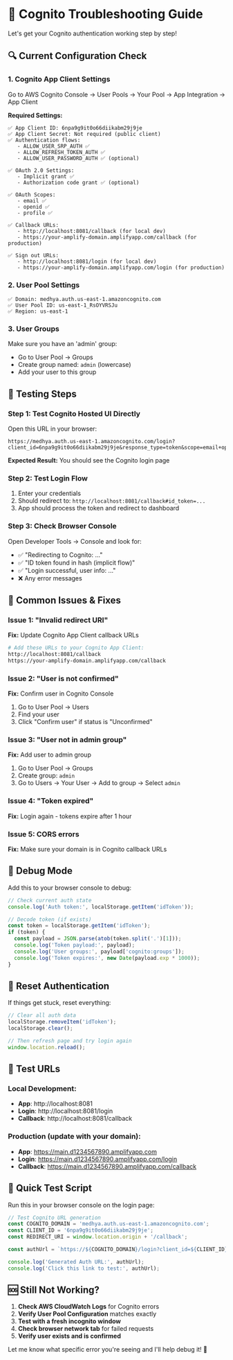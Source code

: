 # 🔐 Cognito Troubleshooting Guide

Let's get your Cognito authentication working step by step!

## 🔍 Current Configuration Check

### 1. **Cognito App Client Settings**
Go to AWS Cognito Console → User Pools → Your Pool → App Integration → App Client

**Required Settings:**
```
✅ App Client ID: 6npa9g9it0o66diikabm29j9je
✅ App Client Secret: Not required (public client)
✅ Authentication flows: 
   - ALLOW_USER_SRP_AUTH ✅
   - ALLOW_REFRESH_TOKEN_AUTH ✅
   - ALLOW_USER_PASSWORD_AUTH ✅ (optional)

✅ OAuth 2.0 Settings:
   - Implicit grant ✅
   - Authorization code grant ✅ (optional)
   
✅ OAuth Scopes:
   - email ✅
   - openid ✅
   - profile ✅

✅ Callback URLs:
   - http://localhost:8081/callback (for local dev)
   - https://your-amplify-domain.amplifyapp.com/callback (for production)

✅ Sign out URLs:
   - http://localhost:8081/login (for local dev)
   - https://your-amplify-domain.amplifyapp.com/login (for production)
```

### 2. **User Pool Settings**
```
✅ Domain: medhya.auth.us-east-1.amazoncognito.com
✅ User Pool ID: us-east-1_RsOYVRSJu
✅ Region: us-east-1
```

### 3. **User Groups**
Make sure you have an 'admin' group:
- Go to User Pool → Groups
- Create group named: `admin` (lowercase)
- Add your user to this group

## 🚀 Testing Steps

### Step 1: Test Cognito Hosted UI Directly
Open this URL in your browser:
```
https://medhya.auth.us-east-1.amazoncognito.com/login?client_id=6npa9g9it0o66diikabm29j9je&response_type=token&scope=email+openid+profile&redirect_uri=http://localhost:8081/callback
```

**Expected Result:** You should see the Cognito login page

### Step 2: Test Login Flow
1. Enter your credentials
2. Should redirect to: `http://localhost:8081/callback#id_token=...`
3. App should process the token and redirect to dashboard

### Step 3: Check Browser Console
Open Developer Tools → Console and look for:
- ✅ "Redirecting to Cognito: ..."
- ✅ "ID token found in hash (implicit flow)"
- ✅ "Login successful, user info: ..."
- ❌ Any error messages

## 🔧 Common Issues & Fixes

### Issue 1: "Invalid redirect URI"
**Fix:** Update Cognito App Client callback URLs
```bash
# Add these URLs to your Cognito App Client:
http://localhost:8081/callback
https://your-amplify-domain.amplifyapp.com/callback
```

### Issue 2: "User is not confirmed"
**Fix:** Confirm user in Cognito Console
1. Go to User Pool → Users
2. Find your user
3. Click "Confirm user" if status is "Unconfirmed"

### Issue 3: "User not in admin group"
**Fix:** Add user to admin group
1. Go to User Pool → Groups
2. Create group: `admin`
3. Go to Users → Your User → Add to group → Select `admin`

### Issue 4: "Token expired"
**Fix:** Login again - tokens expire after 1 hour

### Issue 5: CORS errors
**Fix:** Make sure your domain is in Cognito callback URLs

## 🧪 Debug Mode

Add this to your browser console to debug:
```javascript
// Check current auth state
console.log('Auth token:', localStorage.getItem('idToken'));

// Decode token (if exists)
const token = localStorage.getItem('idToken');
if (token) {
  const payload = JSON.parse(atob(token.split('.')[1]));
  console.log('Token payload:', payload);
  console.log('User groups:', payload['cognito:groups']);
  console.log('Token expires:', new Date(payload.exp * 1000));
}
```

## 🔄 Reset Authentication

If things get stuck, reset everything:
```javascript
// Clear all auth data
localStorage.removeItem('idToken');
localStorage.clear();

// Then refresh page and try login again
window.location.reload();
```

## 📱 Test URLs

### Local Development:
- **App**: http://localhost:8081
- **Login**: http://localhost:8081/login
- **Callback**: http://localhost:8081/callback

### Production (update with your domain):
- **App**: https://main.d1234567890.amplifyapp.com
- **Login**: https://main.d1234567890.amplifyapp.com/login
- **Callback**: https://main.d1234567890.amplifyapp.com/callback

## 🎯 Quick Test Script

Run this in your browser console on the login page:
```javascript
// Test Cognito URL generation
const COGNITO_DOMAIN = 'medhya.auth.us-east-1.amazoncognito.com';
const CLIENT_ID = '6npa9g9it0o66diikabm29j9je';
const REDIRECT_URI = window.location.origin + '/callback';

const authUrl = `https://${COGNITO_DOMAIN}/login?client_id=${CLIENT_ID}&response_type=token&scope=email+openid+profile&redirect_uri=${encodeURIComponent(REDIRECT_URI)}`;

console.log('Generated Auth URL:', authUrl);
console.log('Click this link to test:', authUrl);
```

## 🆘 Still Not Working?

1. **Check AWS CloudWatch Logs** for Cognito errors
2. **Verify User Pool Configuration** matches exactly
3. **Test with a fresh incognito window**
4. **Check browser network tab** for failed requests
5. **Verify user exists and is confirmed**

Let me know what specific error you're seeing and I'll help debug it! 🚀